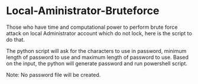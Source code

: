 # Local-Aministrator-Bruteforce
Those who have time and computational power to perform brute force attack on local Administrator account which do not lock, here is the script to do that.

The python script will ask for the characters to use in password, minimum length of password to use and maximum length of password to use. Based on the input, the python will generate password and run powershell script.

Note: No password file will be created.

